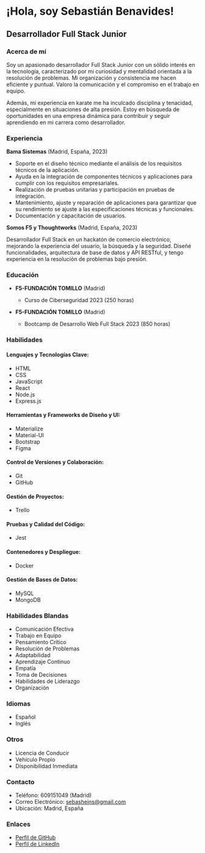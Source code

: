 # ¡Hola, soy Sebastián Benavides!

## Desarrollador Full Stack Junior

### Acerca de mí

Soy un apasionado desarrollador Full Stack Junior con un sólido interés en la tecnología, caracterizado por mi curiosidad y mentalidad orientada a la resolución de problemas. Mi organización y consistencia me hacen eficiente y puntual. Valoro la comunicación y el compromiso en el trabajo en equipo.

Además, mi experiencia en karate me ha inculcado disciplina y tenacidad, especialmente en situaciones de alta presión. Estoy en búsqueda de oportunidades en una empresa dinámica para contribuir y seguir aprendiendo en mi carrera como desarrollador.

### Experiencia

**Bama Sistemas** (Madrid, España, 2023)

- Soporte en el diseño técnico mediante el análisis de los requisitos técnicos de la aplicación.
- Ayuda en la integración de componentes técnicos y aplicaciones para cumplir con los requisitos empresariales.
- Realización de pruebas unitarias y participación en pruebas de integración.
- Mantenimiento, ajuste y reparación de aplicaciones para garantizar que su rendimiento se ajuste a las especificaciones técnicas y funcionales.
- Documentación y capacitación de usuarios.

**Somos F5 y Thoughtworks** (Madrid, España, 2023)

Desarrollador Full Stack en un hackatón de comercio electrónico, mejorando la experiencia del usuario, la búsqueda y la seguridad. Diseñé funcionalidades, arquitectura de base de datos y API RESTful, y tengo experiencia en la resolución de problemas bajo presión.

### Educación

- **F5-FUNDACIÓN TOMILLO** (Madrid)
  - Curso de Ciberseguridad 2023 (250 horas)

- **F5-FUNDACIÓN TOMILLO** (Madrid)
  - Bootcamp de Desarrollo Web Full Stack 2023 (850 horas)

### Habilidades

#### Lenguajes y Tecnologías Clave:

- HTML
- CSS
- JavaScript
- React
- Node.js
- Express.js

#### Herramientas y Frameworks de Diseño y UI:

- Materialize
- Material-UI
- Bootstrap
- Figma

#### Control de Versiones y Colaboración:

- Git
- GitHub

#### Gestión de Proyectos:

- Trello

#### Pruebas y Calidad del Código:

- Jest

#### Contenedores y Despliegue:

- Docker

#### Gestión de Bases de Datos:

- MySQL
- MongoDB

### Habilidades Blandas

- Comunicación Efectiva
- Trabajo en Equipo
- Pensamiento Crítico
- Resolución de Problemas
- Adaptabilidad
- Aprendizaje Continuo
- Empatía
- Toma de Decisiones
- Habilidades de Liderazgo
- Organización

### Idiomas

- Español
- Inglés

### Otros

- Licencia de Conducir
- Vehículo Propio
- Disponibilidad Inmediata

### Contacto

- Teléfono: 609151049 (Madrid)
- Correo Electrónico: sebasheins@gmail.com
- Ubicación: Madrid, España

### Enlaces

- [Perfil de GitHub](https://github.com/sebasbh)
- [Perfil de LinkedIn](https://www.linkedin.com/in/sebastian-benavides-heins/)
